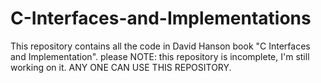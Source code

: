 # C-Interfaces-and-Implementations
This repository contains all the code in David Hanson book "C Interfaces and Implementation".
please NOTE: this repository is incomplete, I'm still working on it.
ANY ONE CAN USE THIS REPOSITORY.
